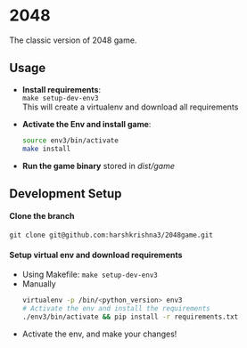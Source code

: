 
# 2048

The classic version of 2048 game.

## Usage

- **Install requirements**: \
    `make setup-dev-env3` \
    This will create a virtualenv and download all requirements

- **Activate the  Env and install game**: 
    ```bash
    source env3/bin/activate
    make install
    ```
- **Run the game binary** stored in *dist/game*

## Development Setup

#### Clone the branch
`git clone git@github.com:harshkrishna3/2048game.git`

#### Setup virtual env and download requirements
- Using Makefile: `make setup-dev-env3`
- Manually
    ```bash
    virtualenv -p /bin/<python_version> env3
    # Activate the env and install the requirements
    ./env3/bin/activate && pip install -r requirements.txt
    ```
- Activate the env, and make your changes!